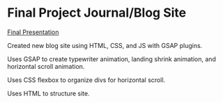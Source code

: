 # Final Project Journal/Blog Site

[Final Presentation](https://docs.google.com/presentation/d/1PC0Yw6qmxEWD2yxfgkyaIScADdhmYKhIj3xau9KxY4Y/edit?usp=sharing)

Created new blog site using HTML, CSS, and JS with GSAP plugins.

Uses GSAP to create typewriter animation, landing shrink animation, and horizontal scroll animation.

Uses CSS flexbox to organize divs for horizontal scroll.

Uses HTML to structure site.
